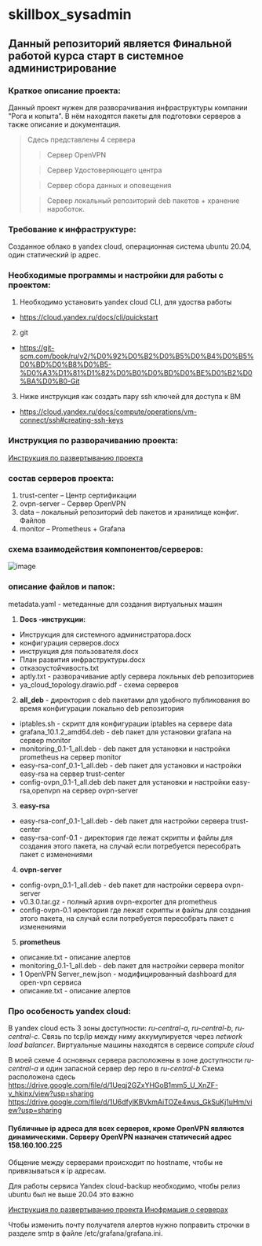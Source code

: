 # skillbox_sysadmin
## Данный репозиторий является Финальной работой курса старт в системное администрирование

### Краткое описание проекта:
Данный проект нужен для разворачивания инфраструктуры компании "Рога и копыта". В нём находятся пакеты для подготовки серверов а также описание и документация.
> Сдесь представлены 4 сервера
>
> > Сервер OpenVPN
> 
> > Сервер Удостоверяющего центра
> 
> > Сервер сбора данных и оповещения
> 
> > Сервер локальный репозиторий deb пакетов + хранение нароботок.


### Требование к инфраструктуре:
Созданное облако в yandex cloud, операционная система ubuntu 20.04, один статический ip адрес.

### Необходимые программы и настройки для работы с проектом:
1. Необходимо установить yandex cloud CLI, для удоства работы
  - https://cloud.yandex.ru/docs/cli/quickstart
2. git
  - https://git-scm.com/book/ru/v2/%D0%92%D0%B2%D0%B5%D0%B4%D0%B5%D0%BD%D0%B8%D0%B5-%D0%A3%D1%81%D1%82%D0%B0%D0%BD%D0%BE%D0%B2%D0%BA%D0%B0-Git
3. Ниже инструкция как создать пару ssh ключей для доступа к ВМ
  - https://cloud.yandex.ru/docs/compute/operations/vm-connect/ssh#creating-ssh-keys

### Инструкция по разворачиванию проекта:
[Инструкция по развертыванию проекта ](Docs/Инструкция%20для%20системного%20администратора.docx)

### состав серверов проекта:
1. trust-center – Центр сертификации
2. ovpn-server – Сервер OpenVPN
3. data – локальный репозиторий deb пакетов и хранилище конфиг. Файлов
4. monitor – Prometheus + Grafana

### схема взаимодействия компонентов/серверов:
![image](https://github.com/ildar94/skillbox_sysadmin/assets/36185301/1037c7eb-d3fb-4227-a767-e8248aa77135)


### описание файлов и папок:
metadata.yaml - метеданные для создания виртуальных машин
1.  **Docs -инструкции:**
  - Инструкция для системного администратора.docx
  - конфигурация серверов.docx
  - инструкция для пользователя.docx
  - План развития инфраструктуры.docx
  - отказоустойчивость.txt
  - aptly.txt - разворачивание aptly сервера локльных deb репозиториев
  - ya_cloud_topology.drawio.pdf - схема серверов
2.   **all_deb** - директория с deb пакетами для удобного публикования во время конфигурации локально deb репозитория
  - iptables.sh - скрипт для конфигурации iptables на сервере data
  - grafana_10.1.2_amd64.deb - deb пакет для установки grafana на сервер monitor
  - monitoring_0.1-1_all.deb - deb пакет для установки и настройки prometheus на сервер monitor
  - easy-rsa-conf_0.1-1_all.deb -  deb пакет для установки и настройки easy-rsa  на сервер trust-center
  - config-ovpn_0.1-1_all.deb  deb пакет для установки и настройки easy-rsa,openvpn  на сервер ovpn-server
3. **easy-rsa**
  - easy-rsa-conf_0.1-1_all.deb - deb пакет для настройки сервера trust-center
  - easy-rsa-conf-0.1 - директория где лежат скрипты и файлы для создания этого пакета, на случай если потребуется пересобрать пакет с изменениями
4. **ovpn-server**
  - config-ovpn_0.1-1_all.deb - deb пакет для настройки сервера ovpn-server
  - v0.3.0.tar.gz - полный архив ovpn-exporter для prometheus
  - config-ovpn-0.1 иректория где лежат скрипты и файлы для создания этого пакета, на случай если потребуется пересобрать пакет с изменениями
5. **prometheus**
  - описание.txt - описание алертов
  - monitoring_0.1-1_all.deb - deb пакет для настройки сервера monitor
  - 1  OpenVPN Server_new.json - модифицированный dashboard для open-vpn сервиса
  - описание.txt - описание алертов



### Про особеность yandex cloud: 
В yandex cloud есть 3 зоны доступности: *ru-central-a*, *ru-central-b*, *ru-central-c*. Связь по tcp/ip между ниму аккумулируется через *network load balancer*.
Виртуальные машины находятся в сервисе *compute cloud*

В моей схеме 4 основных сервера расположены в зоне доступности *ru-central-a* и один запасной сервер dep repo в *ru-central-b*
Схема расположена сдесь https://drive.google.com/file/d/1Ueqj2GZxYHGoB1mm5_U_XnZF-v_hkinx/view?usp=sharing
https://drive.google.com/file/d/1U6dfylKBVkmAiTOZe4wus_GkSuKj1uHm/view?usp=sharing

#### Публичные ip адреса для всех серверов, кроме OpenVPN являются динамическими. Серверу OpenVPN назначен статичесий адрес 158.160.100.225
Общение между серверами происходит по hostname, чтобы не привязываться к ip адресам.

Для работы сервиса Yandex cloud-backup необходимо, чтобы релиз ubuntu был не выше 20.04 это важно

[Инструкция по развертыванию проекта ](Docs/Инструкция%20для%20системного%20администратора.docx)
[Инофрмация о серверах](Docs/конфигурация%20серверов.docx)

Чтобы изменить почту получателя алертов нужно поправить строчки в разделе smtp в файле /etc/grafana/grafana.ini.


